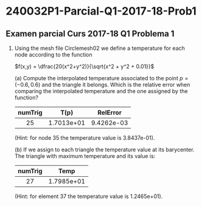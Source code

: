 # 240032P1-Parcial-Q1-2017-18-Prob1

## Examen parcial Curs 2017-18 Q1 Problema 1

1. Using the mesh file Circlemesh02 we define a temperature for each node
   according to the function

   	$f(x,y) = \dfrac{20(x^2+y^2)}{\sqrt{x^2 + y^2 + 0.01}}$

   (a) Compute the interpolated temperature associated to the point $p =
   (-0.6,0.6)$ and the triangle it belongs. Which is the relative error when
   comparing the interpolated temperature and the one assigned by the function?

   |  numTrig  |  T\(p\)  | RelError   |
   |:---------:|:--------:|:----------:|
   | 25        | 1.7013e+01| 9.4262e-03|

   (Hint: for node 35 the temperature value is 3.8437e-01).

   (b) If we assign to each triangle the temperature value at its barycenter.
   The triangle with maximum temperature and its value is:


   |  numTrig  |  Temp      |
   |:---------:|:----------:|
   | 27        | 1.7985e+01 |

   (Hint: for element 37 the temperature value is 1.2465e+01).
